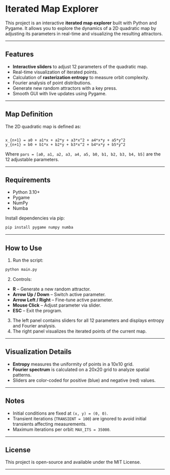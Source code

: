 # Iterated Map Explorer

This project is an interactive **iterated map explorer** built with Python and Pygame. It allows you to explore the dynamics of a 2D quadratic map by adjusting its parameters in real-time and visualizing the resulting attractors.

---

## Features

- **Interactive sliders** to adjust 12 parameters of the quadratic map.
- Real-time visualization of iterated points.
- Calculation of **rasterization entropy** to measure orbit complexity.
- Fourier analysis of point distributions.
- Generate new random attractors with a key press.
- Smooth GUI with live updates using Pygame.

---

## Map Definition

The 2D quadratic map is defined as:

```

x_{n+1} = a0 + a1*x + a2*y + a3*x^2 + a4*x*y + a5*y^2
y_{n+1} = b0 + b1*x + b2*y + b3*x^2 + b4*x*y + b5*y^2

````

Where `pars = [a0, a1, a2, a3, a4, a5, b0, b1, b2, b3, b4, b5]` are the 12 adjustable parameters.

---

## Requirements

- Python 3.10+  
- Pygame  
- NumPy
- Numba

Install dependencies via pip:

```bash
pip install pygame numpy numba
````

---

## How to Use

1. Run the script:

```bash
python main.py
```

2. Controls:

* **R** – Generate a new random attractor.
* **Arrow Up / Down** – Switch active parameter.
* **Arrow Left / Right** – Fine-tune active parameter.
* **Mouse Click** – Adjust parameter via slider.
* **ESC** – Exit the program.

3. The left panel contains sliders for all 12 parameters and displays entropy and Fourier analysis.
4. The right panel visualizes the iterated points of the current map.

---

## Visualization Details

* **Entropy** measures the uniformity of points in a 10x10 grid.
* **Fourier spectrum** is calculated on a 20x20 grid to analyze spatial patterns.
* Sliders are color-coded for positive (blue) and negative (red) values.

---

## Notes

* Initial conditions are fixed at `(x, y) = (0, 0)`.
* Transient iterations (`TRANSIENT = 100`) are ignored to avoid initial transients affecting measurements.
* Maximum iterations per orbit: `MAX_ITS = 35000`.

---

## License

This project is open-source and available under the MIT License.

---

